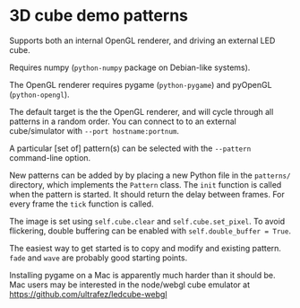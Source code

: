 # 3D cube demo patterns

Supports both an internal OpenGL renderer, and driving an external LED cube.

Requires numpy (`python-numpy` package on Debian-like systems).

The OpenGL renderer requires pygame (`python-pygame`) and pyOpenGL (`python-opengl`).

The default target is the the OpenGL renderer, and will cycle through all patterns in a random order. You can connect to to an external cube/simulator with `--port hostname:portnum`.

A particular [set of] pattern(s) can be selected with the `--pattern` command-line option.

New patterns can be added by by placing a new Python file in the `patterns/` directory, which implements the `Pattern` class. The `init` function is called when the pattern is started. It should return the delay between frames. For every frame the `tick` function is called.

The image is set using `self.cube.clear` and `self.cube.set_pixel`. To avoid flickering, double buffering can be enabled with `self.double_buffer = True`.

The easiest way to get started is to copy and modify and existing pattern. `fade` and `wave` are probably good starting points.

Installing pygame on a Mac is apparently much harder than it should be. Mac users may be interested in the node/webgl cube emulator at https://github.com/ultrafez/ledcube-webgl
